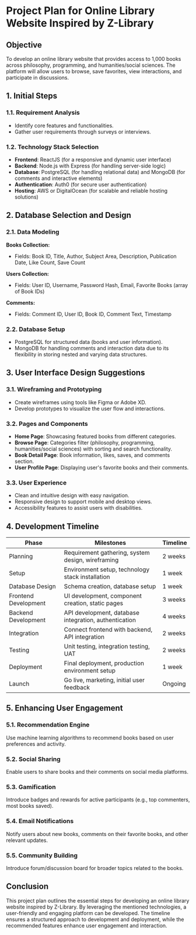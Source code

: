 # Project Plan for Online Library Website Inspired by Z-Library

## Objective
To develop an online library website that provides access to 1,000 books across philosophy, programming, and humanities/social sciences. The platform will allow users to browse, save favorites, view interactions, and participate in discussions.

## 1. Initial Steps

### 1.1. Requirement Analysis
- Identify core features and functionalities.
- Gather user requirements through surveys or interviews.

### 1.2. Technology Stack Selection
- **Frontend**: ReactJS (for a responsive and dynamic user interface)
- **Backend**: Node.js with Express (for handling server-side logic)
- **Database**: PostgreSQL (for handling relational data) and MongoDB (for comments and interactive elements)
- **Authentication**: Auth0 (for secure user authentication)
- **Hosting**: AWS or DigitalOcean (for scalable and reliable hosting solutions)

## 2. Database Selection and Design

### 2.1. Data Modeling

**Books Collection:**
- Fields: Book ID, Title, Author, Subject Area, Description, Publication Date, Like Count, Save Count

**Users Collection:**
- Fields: User ID, Username, Password Hash, Email, Favorite Books (array of Book IDs)

**Comments:**
- Fields: Comment ID, User ID, Book ID, Comment Text, Timestamp

### 2.2. Database Setup
- PostgreSQL for structured data (books and user information).
- MongoDB for handling comments and interaction data due to its flexibility in storing nested and varying data structures.

## 3. User Interface Design Suggestions

### 3.1. Wireframing and Prototyping
- Create wireframes using tools like Figma or Adobe XD.
- Develop prototypes to visualize the user flow and interactions.

### 3.2. Pages and Components
- **Home Page**: Showcasing featured books from different categories.
- **Browse Page**: Categories filter (philosophy, programming, humanities/social sciences) with sorting and search functionality.
- **Book Detail Page**: Book information, likes, saves, and comments section.
- **User Profile Page**: Displaying user's favorite books and their comments.

### 3.3. User Experience
- Clean and intuitive design with easy navigation.
- Responsive design to support mobile and desktop views.
- Accessibility features to assist users with disabilities.

## 4. Development Timeline

| Phase | Milestones | Timeline |
|-------|-----------|----------|
| Planning | Requirement gathering, system design, wireframing | 2 weeks |
| Setup | Environment setup, technology stack installation | 1 week |
| Database Design | Schema creation, database setup | 1 week |
| Frontend Development | UI development, component creation, static pages | 3 weeks |
| Backend Development | API development, database integration, authentication | 4 weeks |
| Integration | Connect frontend with backend, API integration | 2 weeks |
| Testing | Unit testing, integration testing, UAT | 2 weeks |
| Deployment | Final deployment, production environment setup | 1 week |
| Launch | Go live, marketing, initial user feedback | Ongoing |

## 5. Enhancing User Engagement

### 5.1. Recommendation Engine
Use machine learning algorithms to recommend books based on user preferences and activity.

### 5.2. Social Sharing
Enable users to share books and their comments on social media platforms.

### 5.3. Gamification
Introduce badges and rewards for active participants (e.g., top commenters, most books saved).

### 5.4. Email Notifications
Notify users about new books, comments on their favorite books, and other relevant updates.

### 5.5. Community Building
Introduce forum/discussion board for broader topics related to the books.

## Conclusion
This project plan outlines the essential steps for developing an online library website inspired by Z-Library. By leveraging the mentioned technologies, a user-friendly and engaging platform can be developed. The timeline ensures a structured approach to development and deployment, while the recommended features enhance user engagement and interaction.
